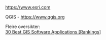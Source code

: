 


https://www.esri.com <BR>



QGIS - https://www.qgis.org<BR>


Fleire oversikter:<BR>
<A HREF ='https://gisgeography.com/best-gis-software/'>30 Best GIS Software Applications [Rankings]</A><BR>
